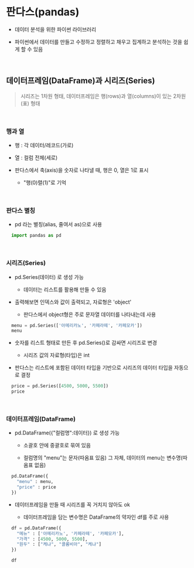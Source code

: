 # 판다스(pandas)
- 데이터 분석을 위한 파이썬 라이브러리

- 파이썬에서 데이터를 만들고 수정하고 정렬하고 채우고 집계하고 분석하는 것을 쉽게 할 수 있음

<br>

데이터프레임(DataFrame)과 시리즈(Series)
---
> 시리즈는 1차원 형태, 데이터프레임은 행(rows)과 열(columns)이 있는 2차원(표) 형태

<br>

###  행과 열
- 행 : 각 데이터/레코드(가로)

- 열 : 컬럼 전체(세로)

- 판다스에서 축(axis)을 숫자로 나타낼 때, 행은 0, 열은 1로 표시

  - "행(0)렬(1)"로 기억

<br>

### 판다스 별칭
- pd 라는 별칭(alias, 줄여서 as)으로 사용
```python
  import pandas as pd
```

<Br>

### 시리즈(Series)
- pd.Series(데이터) 로 생성 가능

  - 데이터는 리스트를 활용해 만들 수 있음
 
- 출력해보면 인덱스와 값이 출력되고, 자료형은 'object'

  - 판다스에서 object형은 주로 문자열 데이터를 나타내는데 사용

```python
  menu = pd.Series(['아메리카노', '카페라떼', '카페모카'])
  menu
```

- 숫자를 리스트 형태로 만든 후 pd.Series()로 감싸면 시리즈로 변경

  - 시리즈 값의 자료형(타입)은 int
 
- 판다스는 리스트에 포함된 데이터 타입을 기반으로 시리즈의 데이터 타입을 자동으로 결정

```python
  price = pd.Series([4500, 5000, 5500])
  price
```

<br>

### 데이터프레임(DataFrame)
- pd.DataFrame({"컬럼명":데이터}) 로 생성 가능

  - 소괄호 안에 중괄호로 묶여 있음
 
  - 컬럼명의 "menu"는 문자(따옴표 있음) 그 자체, 데이터의 menu는 변수명(따옴표 없음)

```python
  pd.DataFrame({
    "menu" : menu,
    "price" : price
  })
```

- 데이터프레임을 만들 때 시리즈를 꼭 거치지 않아도 ok

  - 데이터프레임을 담는 변수명은 DataFrame의 약자인 df를 주로 사용
 
```python
  df = pd.DataFrame({
    "메뉴" : ['아메리카노', '카페라떼', '카페모카'],
    "가격" : [4500, 5000, 5500],
    "원두" : ["케냐", "콜롬비아", "케냐"]
  })

  df
```

<br>














